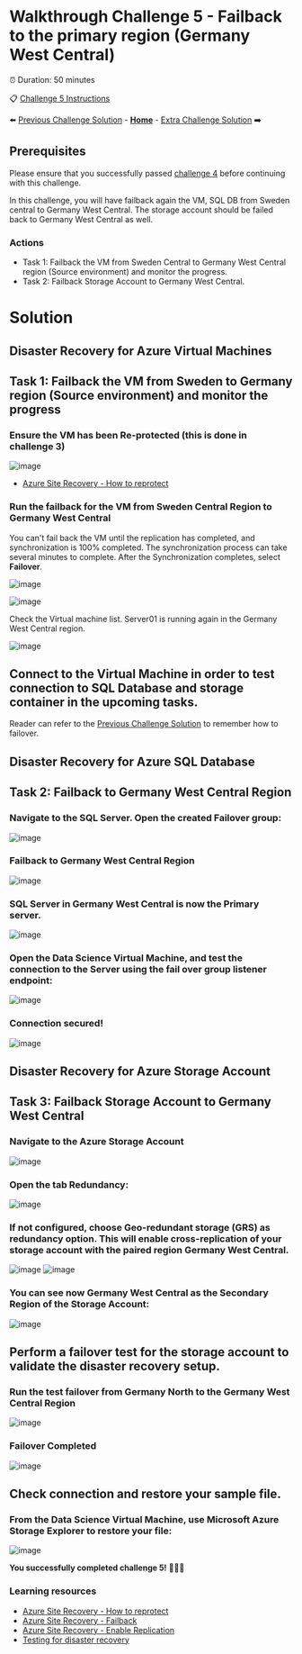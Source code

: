 # Walkthrough Challenge 5 - Failback to the primary region (Germany West Central)

⏰ Duration: 50 minutes

📋  [Challenge 5 Instructions](../../challenges/05_challenge.md)

⬅️ [Previous Challenge Solution](../challenge-4/solution.md) - **[Home](../../Readme.md)** - [Extra Challenge Solution](../challenge-6/solution.md) ➡️ 

## Prerequisites

Please ensure that you successfully passed [challenge 4](../../Readme.md#challenge-4) before continuing with this challenge.

In this challenge, you will have failback again the VM, SQL DB from Sweden central to Germany West Central. The storage account should be failed back to Germany West Central as well.

### Actions
* Task 1: Failback the VM from Sweden Central to Germany West Central region (Source environment) and monitor the progress.
* Task 2: Failback Storage Account to Germany West Central.

# Solution

## Disaster Recovery for Azure Virtual Machines

## Task 1: Failback the VM from Sweden to Germany region (Source environment) and monitor the progress

### Ensure the VM has been  Re-protected (this is done in challenge 3)
![image](./img/01.png)

* [Azure Site Recovery - How to reprotect](https://learn.microsoft.com/en-us/azure/site-recovery/azure-to-azure-how-to-reprotect)

### Run the failback for the VM from Sweden Central Region to Germany West Central
You can't fail back the VM until the replication has completed, and synchronization is 100% completed. The synchronization process can take several minutes to complete.
After the Synchronization completes, select **Failover**.

![image](./img/mh-ch-screenshot-27.png)

![image](./img/mh-ch-screenshot-28.png)

Check the Virtual machine list. Server01 is running again in the Germany West Central region.

![image](./img/mh-ch-screenshot-29.png)


## Connect to the Virtual Machine in order to test connection to SQL Database and storage container in the upcoming tasks.

Reader can refer to the [Previous Challenge Solution](../challenge-3/solution.md) to remember how to failover.

## Disaster Recovery for Azure SQL Database

## Task 2: Failback to Germany West Central Region

### Navigate to the **SQL Server**. Open the created **Failover group**:
![image](./img/20.png)

### Failback to Germany West Central Region
![image](./img/21.png)

### **SQL Server** in Germany West Central is now the Primary server.
![image](./img/22.png)

### Open the Data Science Virtual Machine, and test the connection to the Server using the **fail over group listener endpoint**:
![image](./img/08.png)

### Connection secured! 
![image](./img/09.png)

## Disaster Recovery for Azure Storage Account

## Task 3: Failback Storage Account to Germany West Central

### Navigate to the **Azure Storage Account**
![image](./img/17.png)

### Open the tab **Redundancy**:
![image](./img/18.png)

### If not configured, choose Geo-redundant storage (GRS) as redundancy option. This will enable cross-replication of your storage account with the paired region Germany West Central. 
![image](./img/13.png)
![image](./img/14.png)

### You can see now Germany West Central as the Secondary Region of the Storage Account:
![image](./img/15.png)

## Perform a failover test for the storage account to validate the disaster recovery setup.

### Run the test failover from Germany North to the Germany West Central Region
![image](./img/19.png)

### Failover Completed
![image](./img/23.png)

## Check connection and restore your sample file.

### From the Data Science Virtual Machine, use **Microsoft Azure Storage Explorer** to restore your file:
![image](./img/16.png)

**You successfully completed challenge 5!** 🚀🚀🚀

### Learning resources
* [Azure Site Recovery - How to reprotect](https://learn.microsoft.com/en-us/azure/site-recovery/azure-to-azure-how-to-reprotect)
* [Azure Site Recovery - Failback](https://learn.microsoft.com/en-us/azure/site-recovery/azure-to-azure-tutorial-failback)
* [Azure Site Recovery - Enable Replication](https://learn.microsoft.com/en-us/azure/site-recovery/azure-to-azure-tutorial-enable-replication)
* [Testing for disaster recovery](https://learn.microsoft.com/en-us/azure/site-recovery/site-recovery-test-failover-to-azure)

